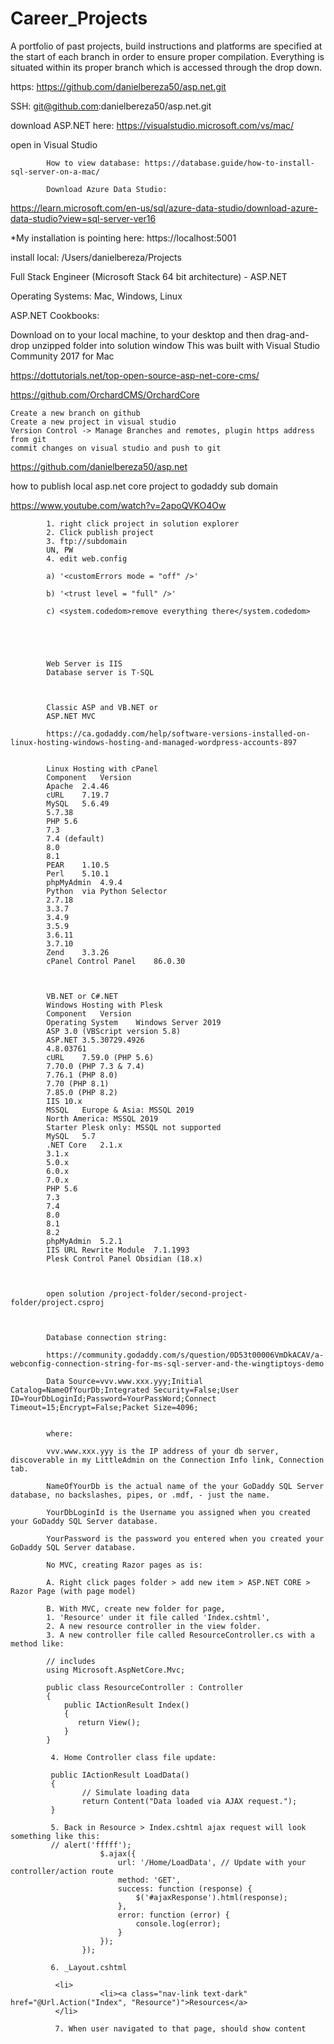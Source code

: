 # Career_Projects


A portfolio of past projects, build instructions and platforms are specified at the start of each branch in order to ensure proper compilation. Everything is situated within its proper branch which is accessed through the drop down.

https: https://github.com/danielbereza50/asp.net.git

SSH: git@github.com:danielbereza50/asp.net.git

download ASP.NET here: https://visualstudio.microsoft.com/vs/mac/

open in Visual Studio

            How to view database: https://database.guide/how-to-install-sql-server-on-a-mac/

            Download Azure Data Studio:

https://learn.microsoft.com/en-us/sql/azure-data-studio/download-azure-data-studio?view=sql-server-ver16

*My installation is pointing here: https://localhost:5001 

install local: /Users/danielbereza/Projects


Full Stack Engineer (Microsoft Stack 64 bit architecture) - ASP.NET

Operating Systems: Mac, Windows, Linux

ASP.NET Cookbooks:

Download on to your local machine, to your desktop and then drag-and-drop unzipped folder into solution window This was built with Visual Studio Community 2017 for Mac

https://dottutorials.net/top-open-source-asp-net-core-cms/

https://github.com/OrchardCMS/OrchardCore

    Create a new branch on github
    Create a new project in visual studio
    Version Control -> Manage Branches and remotes, plugin https address from git
    commit changes on visual studio and push to git


https://github.com/danielbereza50/asp.net



how to publish local asp.net core project to godaddy sub domain

https://www.youtube.com/watch?v=2apoQVKO4Ow

            
            1. right click project in solution explorer
            2. Click publish project
            3. ftp://subdomain
            UN, PW
            4. edit web.config

            a) '<customErrors mode = "off" />'
            
            b) '<trust level = "full" />'
            
            c) <system.codedom>remove everything there</system.codedom>





            Web Server is IIS
            Database server is T-SQL



            Classic ASP and VB.NET or
            ASP.NET MVC

            https://ca.godaddy.com/help/software-versions-installed-on-linux-hosting-windows-hosting-and-managed-wordpress-accounts-897


            Linux Hosting with cPanel
            Component	Version
            Apache	2.4.46
            cURL	7.19.7
            MySQL	5.6.49
            5.7.38
            PHP	5.6
            7.3
            7.4 (default)
            8.0
            8.1
            PEAR	1.10.5
            Perl	5.10.1
            phpMyAdmin	4.9.4
            Python	via Python Selector
            2.7.18
            3.3.7
            3.4.9
            3.5.9
            3.6.11
            3.7.10
            Zend	3.3.26
            cPanel Control Panel	86.0.30



            VB.NET or C#.NET
            Windows Hosting with Plesk
            Component	Version
            Operating System	Windows Server 2019
            ASP	3.0 (VBScript version 5.8)
            ASP.NET	3.5.30729.4926
            4.8.03761
            cURL	7.59.0 (PHP 5.6)
            7.70.0 (PHP 7.3 & 7.4)
            7.76.1 (PHP 8.0)
            7.70 (PHP 8.1)
            7.85.0 (PHP 8.2)
            IIS	10.x
            MSSQL	Europe & Asia: MSSQL 2019
            North America: MSSQL 2019
            Starter Plesk only: MSSQL not supported
            MySQL	5.7
            .NET Core	2.1.x
            3.1.x
            5.0.x
            6.0.x
            7.0.x
            PHP	5.6
            7.3
            7.4
            8.0
            8.1
            8.2
            phpMyAdmin	5.2.1
            IIS URL Rewrite Module	7.1.1993
            Plesk Control Panel	Obsidian (18.x)
            
            

            open solution /project-folder/second-project-folder/project.csproj
            


            Database connection string: 

            https://community.godaddy.com/s/question/0D53t00006VmDkACAV/a-webconfig-connection-string-for-ms-sql-server-and-the-wingtiptoys-demo
            
            Data Source=vvv.www.xxx.yyy;Initial Catalog=NameOfYourDb;Integrated Security=False;User ID=YourDbLoginId;Password=YourPassWord;Connect Timeout=15;Encrypt=False;Packet Size=4096;


            where:
            
            vvv.www.xxx.yyy is the IP address of your db server, discoverable in my LittleAdmin on the Connection Info link, Connection tab.
            
            NameOfYourDb is the actual name of the your GoDaddy SQL Server database, no backslashes, pipes, or .mdf, - just the name.
            
            YourDbLoginId is the Username you assigned when you created your GoDaddy SQL Server database.
            
            YourPassword is the password you entered when you created your GoDaddy SQL Server database.
 
            No MVC, creating Razor pages as is: 

            A. Right click pages folder > add new item > ASP.NET CORE > Razor Page (with page model)

            B. With MVC, create new folder for page, 
            1. 'Resource' under it file called 'Index.cshtml', 
            2. A new resource controller in the view folder. 
            3. A new controller file called ResourceController.cs with a method like:

            // includes
            using Microsoft.AspNetCore.Mvc;
            
            public class ResourceController : Controller
            {
                public IActionResult Index()
                {
                   return View();
                }
            }

             4. Home Controller class file update:
             
             public IActionResult LoadData()
             {
                    // Simulate loading data
                    return Content("Data loaded via AJAX request.");
             }

             5. Back in Resource > Index.cshtml ajax request will look something like this:
             // alert('fffff');
                        $.ajax({
                            url: '/Home/LoadData', // Update with your controller/action route
                            method: 'GET',
                            success: function (response) {
                                $('#ajaxResponse').html(response);
                            },
                            error: function (error) {
                                console.log(error);
                            }
                        });
                    });
             
             6. _Layout.cshtml

              <li>
                        <li><a class="nav-link text-dark" href="@Url.Action("Index", "Resource")">Resources</a>
              </li>

              7. When user navigated to that page, should show content
            
            
